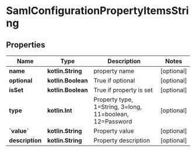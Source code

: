 
# SamlConfigurationPropertyItemsString

## Properties
Name | Type | Description | Notes
------------ | ------------- | ------------- | -------------
**name** | **kotlin.String** | property name |  [optional]
**optional** | **kotlin.Boolean** | True if optional |  [optional]
**isSet** | **kotlin.Boolean** | True if property is set |  [optional]
**type** | **kotlin.Int** | Property type, 1&#x3D;String, 3&#x3D;long, 11&#x3D;boolean, 12&#x3D;Password |  [optional]
**&#x60;value&#x60;** | **kotlin.String** | Property value |  [optional]
**description** | **kotlin.String** | Property description |  [optional]



